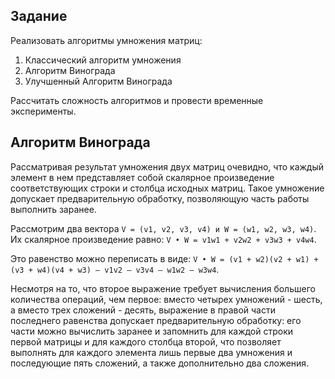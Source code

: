 ## Задание

Реализовать алгоритмы умножения матриц: 
1. Классический алгоритм умножения
2. Алгоритм Винограда
3. Улучшенный Алгоритм Винограда

Рассчитать сложность алгоритмов и провести временные эксперименты.


## Алгоритм Винограда

Рассматривая результат умножения двух матриц очевидно, что каждый элемент в нем представляет собой 
скалярное произведение соответствующих строки и столбца исходных матриц. 
Такое умножение допускает предварительную обработку, позволяющую часть работы выполнить заранее.

Рассмотрим два вектора `V = (v1, v2, v3, v4) и W = (w1, w2, w3, w4)`. 
Их скалярное произведение равно: `V • W = v1w1 + v2w2 + v3w3 + v4w4`.

Это равенство можно переписать в виде: `V • W = (v1 + w2)(v2 + w1) + (v3 + w4)(v4 + w3) — v1v2 — v3v4 — w1w2 — w3w4`.

Несмотря на то, что второе выражение требует вычисления большего количества операций, чем первое: 
вместо четырех умножений - шесть, а вместо трех сложений - десять, 
выражение в правой части последнего равенства допускает предварительную обработку: 
его части можно вычислить заранее и запомнить для каждой строки первой матрицы и для каждого столбца второй, 
что позволяет выполнять для каждого элемента лишь первые два умножения и последующие пять сложений, 
а также дополнительно два сложения.
